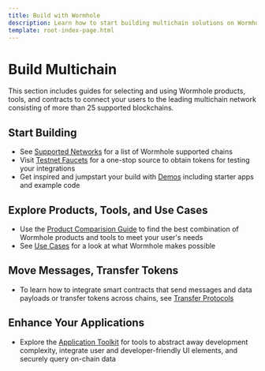 ```yaml
---
title: Build with Wormhole
description: Learn how to start building multichain solutions on Wormhole, with tips to get started, an overview of the toolkit, and an introduction to the protocols.
template: root-index-page.html 
---
```


# Build Multichain

This section includes guides for selecting and using Wormhole products, tools, and contracts to connect your users to the leading multichain network consisting of more than 25 supported blockchains.

## Start Building

- See [Supported Networks](/build/start-building/supported-networks/) for a list of Wormhole supported chains
- Visit [Testnet Faucets](/build/start-building/testnet-faucets/) for a one-stop source to obtain tokens for testing your integrations
- Get inspired and jumpstart your build with [Demos](/build/start-building/demos/) including starter apps and example code

## Explore Products, Tools, and Use Cases

- Use the [Product Comparision Guide](#) to find the best combination of Wormhole products and tools to meet your user's needs
- See [Use Cases](#) for a look at what Wormhole makes possible

## Move Messages, Transfer Tokens

- To learn how to integrate smart contracts that send messages and data payloads or transfer tokens across chains, see [Transfer Protocols](/build/contract-integrations/) 

## Enhance Your Applications

- Explore the [Application Toolkit](/build/applications/) for tools to abstract away development complexity, integrate user and developer-friendly UI elements, and securely query on-chain data

